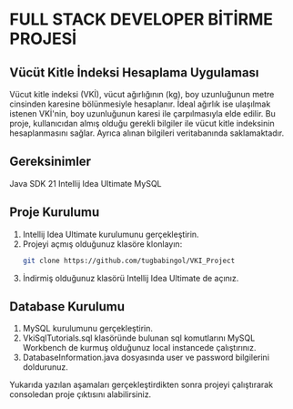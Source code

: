 # FULL STACK DEVELOPER BİTİRME PROJESİ
## Vücüt Kitle İndeksi Hesaplama Uygulaması

Vücut kitle indeksi (VKİ), vücut ağırlığının (kg), boy uzunluğunun metre cinsinden karesine bölünmesiyle hesaplanır. İdeal ağırlık ise ulaşılmak istenen VKİ'nin, boy uzunluğunun karesi ile çarpılmasıyla elde edilir. Bu proje, kullanıcıdan almış olduğu gerekli bilgiler ile vücut kitle indeksinin hesaplanmasını sağlar. Ayrıca alınan bilgileri veritabanında saklamaktadır.

## Gereksinimler
Java SDK 21
Intellij Idea Ultimate
MySQL

## Proje Kurulumu
1. Intellij Idea Ultimate kurulumunu gerçekleştirin.
2. Projeyi açmış olduğunuz klasöre klonlayın: 
    ```sh
   git clone https://github.com/tugbabingol/VKI_Project
   ````
3. İndirmiş olduğunuz klasörü Intellij Idea Ultimate de açınız.

## Database Kurulumu
1. MySQL kurulumunu gerçekleştirin.
2. VkiSqlTutorials.sql klasöründe bulunan sql komutlarını MySQL Workbench de kurmuş olduğunuz local instancede çalıştırınız.
3. DatabaseInformation.java dosyasında user ve password bilgilerini doldurunuz.

Yukarıda yazılan aşamaları gerçekleştirdikten sonra projeyi çalıştırarak consoledan proje çıktısını alabilirsiniz.








